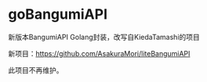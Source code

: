 # goBangumiAPI
新版本BangumiAPI Golang封装，改写自KiedaTamashi的项目

新项目：https://github.com/AsakuraMori/liteBangumiAPI

此项目不再维护。
